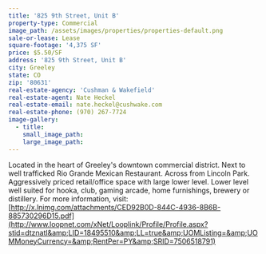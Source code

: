 ```yaml
---
title: '825 9th Street, Unit B'
property-type: Commercial
image_path: /assets/images/properties/properties-default.png
sale-or-lease: Lease
square-footage: '4,375 SF'
price: $5.50/SF
address: '825 9th Street, Unit B'
city: Greeley
state: CO
zip: '80631'
real-estate-agency: 'Cushman & Wakefield'
real-estate-agent: Nate Heckel
real-estate-email: nate.heckel@cushwake.com
real-estate-phone: (970) 267-7724
image-gallery:
  - title:
    small_image_path:
    large_image_path:
---
```



Located in the heart of Greeley's downtown commercial district. Next to well trafficked Rio Grande Mexican Restaurant. Across from Lincoln Park. Aggressively priced retail/office space with large lower level. Lower level well suited for hooka, club, gaming arcade, home furnishings, brewery or distillery. For more information, visit: [http://x.lnimg.com/attachments/CED92B0D-844C-4936-8B6B-885730296D15.pdf](http://www.loopnet.com/xNet/Looplink/Profile/Profile.aspx?stid=dtznatl&amp;LID=18495510&amp;LL=true&amp;UOMListing=&amp;UOMMoneyCurrency=&amp;RentPer=PY&amp;SRID=7506518791)